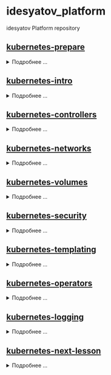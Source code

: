 # idesyatov_platform
idesyatov Platform repository

## [kubernetes-prepare](.github)
<details>
<summary>Подробнее ...</summary>

## Выполнено ДЗ № 1

* Организована структура

```sh
.github
├── PULL_REQUEST_TEMPLATE.md
├── auto_assign.yml
├── labeler.yml
└── workflows
 ├── auto-assign.yml
 ├── labeler.yml
 └── run-tests.yml
```
* Настройка локального окружения:
    + установка minikube
    + подключение k9s-cli
</details>

## [kubernetes-intro](kubernetes-intro)
<details>
<summary>Подробнее ...</summary>

## Выполнено ДЗ № 2

 - [X] Основное ДЗ
 - [X] Задание со *

## В процессе сделано:

- Создан Dockerfile для nginx, который показывает статические файлы из директорий /app внутри контейнера
- Создан web-pod.yaml манифест для образа подготовленного в предыдущем пункте с дополнительным контейнером инициализации
- Создан frontend-pod.yaml который при запуске падает с логом что не найдены переменные окружения для приложения
- Создан frontend-pod-healthy.yaml манифест, который запускает frontend образ. В манифесте установлены значения переменных окружения (деректива env)

## Как запустить проект:

- Скачиваем репозиторий выполнив команду
```sh
mkdir -p ~/Dev/otus-kuber-2023-02/ && cd $_ && \
git clone git@github.com:otus-kuber-2023-02/idesyatov_platform.git && \
git checkout -b kubernetes-intro
```

- Запускаем pod выполнив команду
```sh
kubectl apply -f ./kubernetes-intro/web-pod.yaml
```

- Запускаем pod Выполнив команду
```sh
kubectl apply -f ./kubernetes-intro/frontend-pod-healthy.yaml
```

## Как проверить работоспособность:

### проверка web-pod.yaml
- Проверить что нужный pod web запустился
```sh
kubectl get pod web
```

- Выполнить проброс порта
```sh
kubectl port-forward --address 0.0.0.0 pod/web 8000:8000
```

- Перейти по ссылке http://localhost:8000/index.html

### проверка frontend-pod-healthy.yaml
- Проверить что нужный pod web запустился
```sh
kubectl get pod frontend
```
- Выполнить проброс порта
```sh
kubectl port-forward --address 0.0.0.0 pod/frontend 8080:8080
```

- Перейти по ссылке http://localhost:8080

## PR checklist:
- [X] Выставлен label с темой домашнего задания
</details>

## [kubernetes-controllers](kubernetes-controllers)
<details>
<summary>Подробнее ...</summary>

# Выполнено ДЗ № 3

- [X] Основное ДЗ
- [X] Задание со *

## В процессе сделано:
- Изучены ReplicaSet, Deployment, DaemonSet
- Написаны и протестированы манифесты для работы с данными сущностями

## Как запустить проект:
- Задания для данного занятия описаны отдельными манифестами в директорий **./kubernetes-controllers** для запуска добавить имя манифеста:
```sh
kubectl apply -f ./kubernetes-controllers/[manifest_name.yaml]
```
- Пример запуска и проброса порта:
```sh
kubectl apply -f frontend-deployment.yaml

kubectl port-forward --address 0.0.0.0 deployment/frontend 8080:8080
```

## Как проверить работоспособность:
- Перейти по ссылке http://localhost:8080/

- Перейти по ссылке http://localhost:8080/_healthz

- Перейти по ссылке http://localhost:9100/metrics

## PR checklist:
- [X] Выставлен label с темой домашнего задания

</details>

## [kubernetes-networks](kubernetes-networks)
<details>
<summary>Подробнее ...</summary>

# Выполнено ДЗ № 4

- [X] Основное ДЗ
- [X] Задание со *

## В процессе сделано:
- добавлены probe к сервису web
- создан новый деплоймент для web
- испробованы разные стратегии обновления подов
- создание сервисов с clusterip, loadbalancer
(установка metallb из задания падает с failing to pull image, нужно менять регистри с docker.io на quay.io)
- сделал доступным coredns через metallb балансер
- запущен ingress-controller
## Как запустить проект:
- kubectl -f apply kubernetes-networks/web-deploy.yaml

## Как проверить работоспособность:
- Например, перейти по ссылке http://localhost:8080

## PR checklist:
- [X] Выставлен label с темой домашнего задания

</details>

## [kubernetes-volumes](kubernetes-volumes)
<details>
<summary>Подробнее ...</summary>

# Выполнено ДЗ № 5

- [X] Основное ДЗ
- [X] Задание со *

## В процессе сделано:
- создан statefulset
- создан pvc/pv
- создан secret используемый в pod

## Как запустить проект:
- kubectl apply -f ./kubernetes-volumes/

## Как проверить работоспособность:
- kubectl get statefulsets
- kubectl get pods
- kubectl get pvc
- kubectl get pv
- kubectl exec minio-0 env

## PR checklist:
- [X] Выставлен label с темой домашнего задания

</details>

## [kubernetes-security](kubernetes-security)
<details>
<summary>Подробнее ...</summary>

# Выполнено ДЗ № 6

- [X] Основное ДЗ
- [X] Задание со *

## В процессе сделано:
- написаны манифесты для создания service account
- написали манифесты для создания и назначения ролей RoleBinding / ClusterRole

## Как запустить проект:
- kubectl apply -f ./kubernetes-security/task01/
- kubectl apply -f ./kubernetes-security/task02/
- kubectl apply -f ./kubernetes-security/task03/

## Как проверить работоспособность:
- kubectl get serviceaccounts -n prometheus -o yaml
- kubectl get serviceaccounts -n dev -o yaml
- kubectl get rolebindings -n dev -o yaml


## PR checklist:
- [X] Выставлен label с темой домашнего задания

</details>

## [kubernetes-templating](./kubernetes-templating)
<details>
<summary>Подробнее ...</summary>

# Выполнено ДЗ № 7

- [X] Основное ДЗ
- [ ] Задание со *

## В процессе сделано:
- установка helm
- установка из chart
- создание собственных chart

## Как запустить проект:
- ./kubernetes-templating/repo.sh
- kubectl apply -f ./kubernetes-templating/

## Как проверить работоспособность:
- Например, перейти по ссылке 
```bash
https://*.<IP>.nip.io
```

## PR checklist:
- [X] Выставлен label с темой домашнего задания

</details>

## [kubernetes-operators](./kubernetes-operators)
<details>
<summary>Подробнее ...</summary>

# Выполнено ДЗ №

- [X] Основное ДЗ
- [ ] Задание со *

## В процессе сделано:
- Созданы манифесты для crd

## Как запустить проект:
- kubectl apply -f ./kubernetes-operators

## Как проверить работоспособность:
- kubectl get jobs 

## PR checklist:
- [X] Выставлен label с темой домашнего задания

</details>

## [kubernetes-logging](./kubernetes-logging)
<details>
<summary>Подробнее ...</summary>

# Выполнено ДЗ №

- [X] Основное ДЗ
- [ ] Задание со *

## В процессе сделано:
- Созданы манифесты для crd

## Как запустить проект:
- kubectl apply -f ./kubernetes-logging

## PR checklist:
- [X] Выставлен label с темой домашнего задания

</details>

## [kubernetes-next-lesson](./)
<details>
<summary>Подробнее ...</summary>

# Выполнено ДЗ №

- [ ] Основное ДЗ
- [ ] Задание со *

## В процессе сделано:
- Пункт 1
- Пункт 2

## Как запустить проект:
- Например, запустить команду X в директории Y

## Как проверить работоспособность:
- Например, перейти по ссылке http://localhost:8080

## PR checklist:
- [ ] Выставлен label с темой домашнего задания

</details>